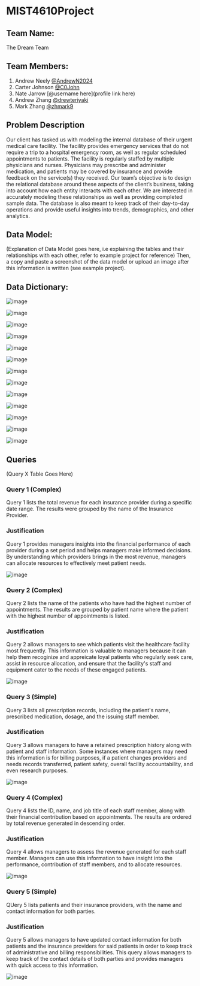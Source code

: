 # MIST4610Project
## Team Name:
The Dream Team

## Team Members:
1. Andrew Neely [@AndrewN2024](https://github.com/AndrewN2024)
2. Carter Johnson [@C0John](https://github.com/C0John)
3. Nate Jarrow [@username here](profile link here)
4. Andrew Zhang [@drewteriyaki](https://github.com/drewteriyaki)
5. Mark Zhang [@zhmark9](https://github.com/zhmark9)
   
## Problem Description
Our client has tasked us with modeling the internal database of their urgent medical care facility. The facility provides emergency services that do not require a trip to a hospital emergency room, as well as regular scheduled appointments to patients. The facility is regularly staffed by multiple physicians and nurses. Physicians may prescribe and administer medication, and patients may be covered by insurance and provide feedback on the service(s) they received. Our team’s objective is to design the relational database around these aspects of the client’s business, taking into account how each entity interacts with each other. We are interested in accurately modeling these relationships as well as providing completed sample data. The database is also meant to keep track of their day-to-day operations and provide useful insights into trends, demographics, and other analytics. 

## Data Model:

(Explanation of Data Model goes here, i.e explaining the tables and their relationships with each other, refer to example project for reference)
Then, a copy and paste a screenshot of the data model or upload an image after this information is written (see example project).

## Data Dictionary:

![image](https://github.com/C0John/MIST4610Project/assets/148258373/a1051e74-86ab-416e-acc4-06762ffe1780)

![image](https://github.com/C0John/MIST4610Project/assets/148258373/e9c4042e-99bf-484b-aa6c-5ddc22e156eb)

![image](https://github.com/C0John/MIST4610Project/assets/148258373/c01f9afd-f3a5-488e-9cfc-a0386a5b7294)

![image](https://github.com/C0John/MIST4610Project/assets/148258373/652fa068-722f-48d4-b23c-755ba1c575be)

![image](https://github.com/C0John/MIST4610Project/assets/148258373/bc4ebeac-855e-4828-b555-6e9b5d9a467c)

![image](https://github.com/C0John/MIST4610Project/assets/148258373/4e4f0a3e-6461-48ef-bb01-2cc05534813f)

![image](https://github.com/C0John/MIST4610Project/assets/148258373/786b8e94-a70c-43ba-ac0a-bc00ce63b5cf)

![image](https://github.com/C0John/MIST4610Project/assets/148258373/814b8ccc-a142-428e-af5f-19cf7c1236dc)

![image](https://github.com/C0John/MIST4610Project/assets/148258373/b72d7550-01b5-4711-a6bf-f94231e680e2)

![image](https://github.com/C0John/MIST4610Project/assets/148258373/d982c3f8-2b01-40b0-ad3c-c06ffeb90cd3)

![image](https://github.com/C0John/MIST4610Project/assets/148258373/26c0fd28-73c2-43f8-85f0-94608dd5e357)

![image](https://github.com/C0John/MIST4610Project/assets/148258373/ee417fb6-d101-4f63-9168-d387ae67cca0)

![image](https://github.com/C0John/MIST4610Project/assets/148258373/56fa7ee3-4ad5-4676-ae4d-e70aee9a9d89)


## Queries

(Query X Table Goes Here)

### Query 1 (Complex)
Query 1 lists the total revenue for each insurance provider during a specific date range. The results were grouped by the name of the Insurance Provider.
### Justification
Query 1 provides managers insights into the financial performance of each provider during a set period and helps managers make informed decisions. By understanding which providers brings in the most revenue, managers can allocate resources to effectively meet patient needs.

![image](https://github.com/C0John/MIST4610Project/assets/149621626/d67f3418-b5df-4044-a10a-202ea42d0138)

### Query 2 (Complex)
Query 2 lists the name of the patients who have had the highest number of appointments. The results are grouped by patient name where the patient with the highest number of appointments is listed.
### Justification
Query 2 allows managers to see which patients visit the healthcare facility most frequently. This information is valuable to managers because it can help them recoginize and appreicate loyal patients who regularly seek care, assist in resource allocation, and ensure that the facility's staff and equipment cater to the needs of these engaged patients.

![image](https://github.com/C0John/MIST4610Project/assets/149621626/12ae21a5-d944-471c-8fa6-2ebc3447845f)

### Query 3 (Simple)
Query 3 lists all prescription records, including the patient's name, prescribed medication, dosage, and the issuing staff member.
### Justification
Query 3 allows managers to have a retained prescription history along with patient and staff information. Some instances where managers may need this information is for billing purposes, if a patient changes providers and needs records transferred, patient safety, overall facility accountability, and even research purposes.

![image](https://github.com/C0John/MIST4610Project/assets/149621626/005be857-d845-4fb8-bdc9-aa9a468523f1)

### Query 4 (Complex)
Query 4 lists the ID, name, and job title of each staff member, along with their financial contribution based on appointments. The results are ordered by total revenue generated in descending order. 
### Justification
Query 4 allows managers to assess the revenue generated for each staff member. Managers can use this information to have insight into the performance, contribution of staff members, and to allocate resources.

![image](https://github.com/C0John/MIST4610Project/assets/148258373/bee38b19-54c2-4abe-bb41-ee65cf1dabb1)

### Query 5 (Simple)
QUery 5 lists patients and their insurance providers, with the name and contact information for both parties.
### Justification
Query 5 allows managers to have updated contact information for both patients and the insurance providers for said patients in order to keep track of administrative and billing responsibilities. This query allows managers to keep track of the contact details of both parties and provides managers with quick access to this information.

![image](https://github.com/C0John/MIST4610Project/assets/148258373/3a472f7b-2ae4-4f2c-a3d5-5003dcdeec82)









